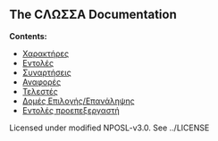 <h2>The CΛΩΣΣΑ Documentation</h2>

<b>Contents:</b>
* <a href="characters.md">Χαρακτήρες</a>
* <a href="keywords.md">Εντολές</a>
* <a href="functions.md">Συναρτήσεις</a>
* <a href="references.md">Αναφορές</a>
* <a href="ops.md">Τελεστές</a>
* <a href="statements.md">Δομές Επιλογής/Επανάληψης</a>
* <a href="preproc.md">Εντολές προεπεξεργαστή</a>

Licensed under modified NPOSL-v3.0. See ../LICENSE
